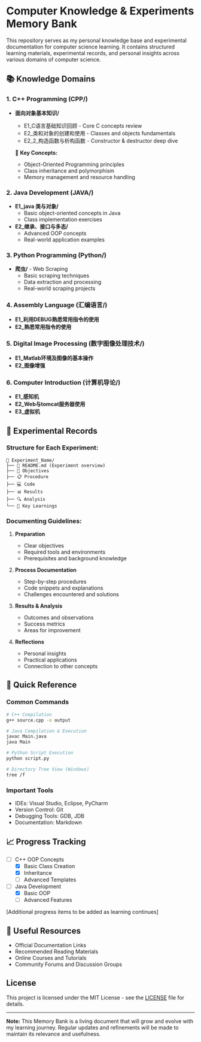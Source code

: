 # Computer Knowledge & Experiments Memory Bank

This repository serves as my personal knowledge base and experimental documentation for computer science learning. It contains structured learning materials, experimental records, and personal insights across various domains of computer science.

## 📚 Knowledge Domains

### 1. C++ Programming (CPP/)
- **面向对象基本知识/**
  - E1_C语言基础知识回顾 - Core C concepts review
  - E2_类和对象的创建和使用 - Classes and objects fundamentals
  - E2_2_构造函数与析构函数 - Constructor & destructor deep dive
  
  🔑 **Key Concepts:**
  - Object-Oriented Programming principles
  - Class inheritance and polymorphism
  - Memory management and resource handling

### 2. Java Development (JAVA/)
- **E1_java 类与对象/**
  - Basic object-oriented concepts in Java
  - Class implementation exercises
- **E2_继承、接口与多态/**
  - Advanced OOP concepts
  - Real-world application examples

### 3. Python Programming (Python/)
- **爬虫/** - Web Scraping
  - Basic scraping techniques
  - Data extraction and processing
  - Real-world scraping projects

### 4. Assembly Language (汇编语言/)
- **E1_利用DEBUG熟悉常用指令的使用**
- **E2_熟悉常用指令的使用**

### 5. Digital Image Processing (数字图像处理技术/)
- **E1_Matlab环境及图像的基本操作**
- **E2_图像增强**

### 6. Computer Introduction (计算机导论/)
- **E1_感知机**
- **E2_Web与tomcat服务器使用**
- **E3_虚拟机**

## 🔬 Experimental Records

### Structure for Each Experiment:
```
📁 Experiment_Name/
├── 📝 README.md (Experiment overview)
├── 🎯 Objectives
├── 📋 Procedure
├── 💻 Code
├── 📊 Results
├── 🔍 Analysis
└── 📌 Key Learnings
```

### Documenting Guidelines:
1. **Preparation**
   - Clear objectives
   - Required tools and environments
   - Prerequisites and background knowledge

2. **Process Documentation**
   - Step-by-step procedures
   - Code snippets and explanations
   - Challenges encountered and solutions

3. **Results & Analysis**
   - Outcomes and observations
   - Success metrics
   - Areas for improvement

4. **Reflections**
   - Personal insights
   - Practical applications
   - Connection to other concepts

## 🚀 Quick Reference

### Common Commands
```bash
# C++ Compilation
g++ source.cpp -o output

# Java Compilation & Execution
javac Main.java
java Main

# Python Script Execution
python script.py

# Directory Tree View (Windows)
tree /f
```

### Important Tools
- IDEs: Visual Studio, Eclipse, PyCharm
- Version Control: Git
- Debugging Tools: GDB, JDB
- Documentation: Markdown

## 📈 Progress Tracking

- [ ] C++ OOP Concepts
  - [x] Basic Class Creation
  - [x] Inheritance
  - [ ] Advanced Templates

- [ ] Java Development
  - [x] Basic OOP
  - [ ] Advanced Features

[Additional progress items to be added as learning continues]

## 🔗 Useful Resources

- Official Documentation Links
- Recommended Reading Materials
- Online Courses and Tutorials
- Community Forums and Discussion Groups

## License

This project is licensed under the MIT License - see the [LICENSE](LICENSE) file for details.

---
**Note:** This Memory Bank is a living document that will grow and evolve with my learning journey. Regular updates and refinements will be made to maintain its relevance and usefulness.